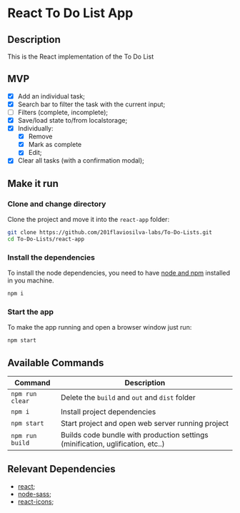 # React To Do List App

## Description

This is the React implementation of the To Do List

## MVP

- [x] Add an individual task;
- [x] Search bar to filter the task with the current input;
- [ ] Filters (complete, incomplete);
- [x] Save/load state to/from localstorage;
- [x] Individually:
  - [X] Remove
  - [X] Mark as complete
  - [x] Edit;
- [x] Clear all tasks (with a confirmation modal);

## Make it run

### Clone and change directory

Clone the project and move it into the `react-app` folder:

```sh
git clone https://github.com/201flaviosilva-labs/To-Do-Lists.git
cd To-Do-Lists/react-app
```

### Install the dependencies

To install the node dependencies, you need to have [node and npm](https://nodejs.org) installed in you machine.

```sh
npm i
```

### Start the app

To make the app running and open a browser window just run:

```sh
npm start
```

## Available Commands

| Command         | Description                                                                     |
| --------------- | ------------------------------------------------------------------------------- |
| `npm run clear` | Delete the `build` and `out` and `dist` folder                                  |
| `npm i`         | Install project dependencies                                                    |
| `npm start`     | Start project and open web server running project                               |
| `npm run build` | Builds code bundle with production settings (minification, uglification, etc..) |


## Relevant Dependencies

- [react](https://github.com/facebook/react);
- [node-sass](https://www.npmjs.com/package/node-sass);
- [react-icons](https://react-icons.github.io/react-icons/);

